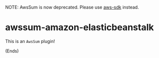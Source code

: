 NOTE: AwsSum is now deprecated. Please use [aws-sdk](https://www.npmjs.org/package/aws-sdk) instead.

# awssum-amazon-elasticbeanstalk #

This is an ```AwsSum``` plugin!

(Ends)
